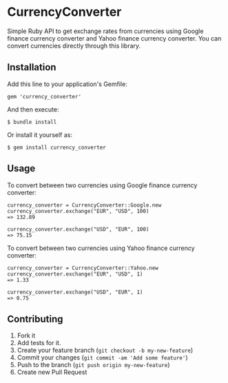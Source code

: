 # CurrencyConverter

Simple Ruby API to get exchange rates from currencies using Google finance currency converter and Yahoo finance currency converter. You can convert currencies directly through this library.

## Installation

Add this line to your application's Gemfile:

    gem 'currency_converter'

And then execute:

    $ bundle install

Or install it yourself as:

    $ gem install currency_converter

## Usage

To convert between two currencies using Google finance currency converter:

    currency_converter = CurrencyConverter::Google.new
    currency_converter.exchange("EUR", "USD", 100)
    => 132.89

    currency_converter.exchange("USD", "EUR", 100)
    => 75.15

To convert between two currencies using Yahoo finance currency converter:

    currency_converter = CurrencyConverter::Yahoo.new
    currency_converter.exchange("EUR", "USD", 1)
    => 1.33

    currency_converter.exchange("USD", "EUR", 1)
    => 0.75

## Contributing

1. Fork it
2. Add tests for it.
3. Create your feature branch (`git checkout -b my-new-feature`)
4. Commit your changes (`git commit -am 'Add some feature'`)
5. Push to the branch (`git push origin my-new-feature`)
6. Create new Pull Request
